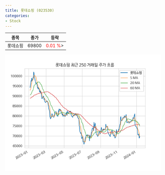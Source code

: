 ```yaml
---
title: 롯데쇼핑 (023530)
categories:
- Stock
---
```


|종목|종가|등락|
|----|----|----|
|롯데쇼핑|69800|<span style="color: red">0.01 %</span>>|

<!-- more -->

![023530](/assets/images/stock/023530.png)